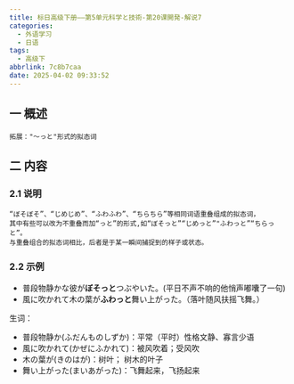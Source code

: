 ```yaml
---
title: 标日高级下册——第5单元科学と技術-第20课開発-解说7
categories:
  - 外语学习
  - 日语
tags:
  - 高级下
abbrlink: 7c8b7caa
date: 2025-04-02 09:33:52
---
```

## 一 概述

```
拓展："～っと"形式的拟态词
```

<!--more-->

## 二 内容

### 2.1 说明

```
“ぼそぼそ”、“じめじめ”、“ふわふわ”、“ちらちら”等相同词语重叠组成的拟态词，
其中有些可以改为不重叠而加“っと”的形式,如“ぼそっと”“じめっと”"ふわっと”“ちらっと”。
与重叠组合的拟态词相比，后者是于某一瞬间捕捉到的样子或状态。
```
### 2.2 示例

* 普段物静かな彼が**ぼそっと**つぶやいた。(平日不声不响的他悄声嘟囔了一句)
* 風に吹かれて木の葉が**ふわっと**舞い上がった。（落叶随风扶摇飞舞。）

生词：

* 普段物静か(ふだんものしずか)：平常（平时）性格文静、寡言少语
* 風に吹かれて(かぜにふかれて)：被风吹着；受风吹
* 木の葉が(きのはが)：树叶； 树木的叶子
* 舞い上がった(まいあがった)：飞舞起来，飞扬起来
